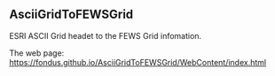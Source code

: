 ## AsciiGridToFEWSGrid
ESRI ASCII Grid headet to the FEWS Grid infomation.

The web page: https://fondus.github.io/AsciiGridToFEWSGrid/WebContent/index.html
